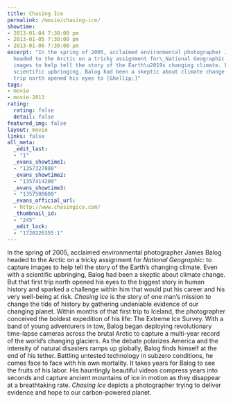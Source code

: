 ```yaml
---
title: Chasing Ice
permalink: /movie/chasing-ice/
showtime:
- 2013-01-04 7:30:00 pm
- 2013-01-05 7:30:00 pm
- 2013-01-06 7:30:00 pm
excerpt: "In the spring of 2005, acclaimed environmental photographer James Balog
  headed to the Arctic on a tricky assignment for\_National Geographic: to capture
  images to help tell the story of the Earth\u2019s changing climate. Even with a
  scientific upbringing, Balog had been a skeptic about climate change. But that first
  trip north opened his eyes to [&hellip;]"
tags:
- movie
- movie-2013
rating:
  rating: false
  detail: false
featured_img: false
layout: movie
links: false
all_meta:
  _edit_last:
  - "1"
  _evans_showtime1:
  - "1357327800"
  _evans_showtime2:
  - "1357414200"
  _evans_showtime3:
  - "1357500600"
  _evans_official_url:
  - http://www.chasingice.com/
  _thumbnail_id:
  - "245"
  _edit_lock:
  - "1720226355:1"
---
```


In the spring of 2005, acclaimed environmental photographer James Balog headed to the Arctic on a tricky assignment for *National Geographic*: to capture images to help tell the story of the Earth’s changing climate. Even with a scientific upbringing, Balog had been a skeptic about climate change. But that first trip north opened his eyes to the biggest story in human history and sparked a challenge within him that would put his career and his very well-being at risk.  *Chasing Ice*  is the story of one man’s mission to change the tide of history by gathering undeniable evidence of our changing planet. Within months of that first trip to Iceland, the photographer conceived the boldest expedition of his life: The Extreme Ice Survey. With a band of young adventurers in tow, Balog began deploying revolutionary time-lapse cameras across the brutal Arctic to capture a multi-year record of the world’s changing glaciers. As the debate polarizes America and the intensity of natural disasters ramps up globally, Balog finds himself at the end of his tether. Battling untested technology in subzero conditions, he comes face to face with his own mortality. It takes years for Balog to see the fruits of his labor. His hauntingly beautiful videos compress years into seconds and capture ancient mountains of ice in motion as they disappear at a breathtaking rate.  *Chasing Ice*  depicts a photographer trying to deliver evidence and hope to our carbon-powered planet.